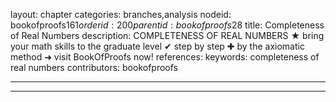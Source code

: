 layout: chapter
categories: branches,analysis
nodeid: bookofproofs$161
orderid: 200
parentid: bookofproofs$28
title: Completeness of Real Numbers
description: COMPLETENESS OF REAL NUMBERS ★ bring your math skills to the graduate level ✔ step by step ✚ by the axiomatic method ➜ visit BookOfProofs now!
references: 
keywords: completeness of real numbers
contributors: bookofproofs

---


---


